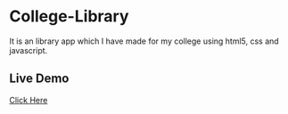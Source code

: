 # College-Library
It is an library app which I have made for my college using html5, css and javascript.

## Live Demo

[Click Here](https://shiva-pal008.github.io/college-library/)
